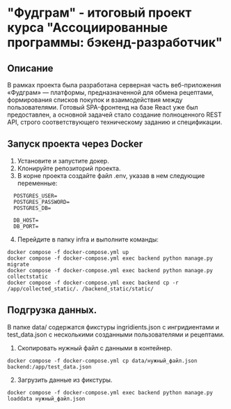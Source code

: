# "Фудграм" - итоговый проект курса "Ассоциированные программы: бэкенд-разработчик"

## Описание

В рамках проекта была разработана серверная часть веб-приложения «Фудграм» — платформы, предназначенной для обмена рецептами, формирования списков покупок и взаимодействия между пользователями. Готовый SPA-фронтенд на базе React уже был предоставлен, а основной задачей стало создание полноценного REST API, строго соответствующего техническому заданию и спецификации.

## Запуск проекта через Docker

1. Установите и запустите докер.
2. Клонируйте репозиторий проекта.
3. В корне проекта создайте файл .env, указав в нем следующие переменные:
```
  POSTGRES_USER=
  POSTGRES_PASSWORD=
  POSTGRES_DB=
  
  DB_HOST=
  DB_PORT=
```
4. Перейдите в папку infra и выполните команды:
```
docker compose -f docker-compose.yml up
docker compose -f docker-compose.yml exec backend python manage.py migrate
docker compose -f docker-compose.yml exec backend python manage.py collectstatic
docker compose -f docker-compose.yml exec backend cp -r /app/collected_static/. /backend_static/static/
```

## Подгрузка данных.
В папке data/ содержатся фикстуры ingridients.json с ингридиентами и test_data.json с несколькими созданными пользователями и рецептами.

1. Скопировать нужный файл с данными в контейнер.
```
docker compose -f docker-compose.yml cp data/нужный_файл.json backend:/app/test_data.json
```
2. Загрузить данные из фикстуры.
```
docker compose -f docker-compose.yml exec backend python manage.py loaddata нужный_файл.json
```
   
